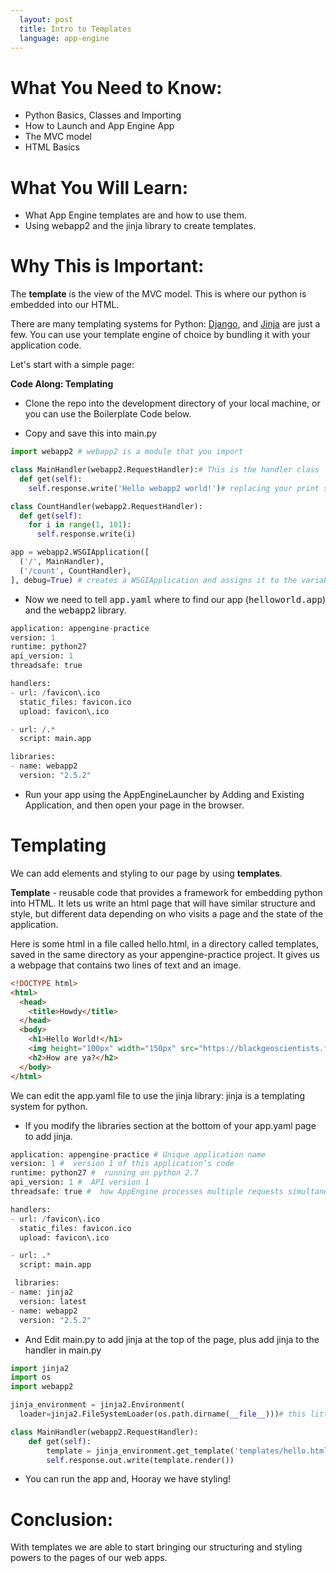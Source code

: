 ```yaml
---
  layout: post
  title: Intro to Templates
  language: app-engine
---
```

# What You Need to Know:
+ Python Basics, Classes and Importing
+ How to Launch and App Engine App
+ The MVC model
+ HTML Basics

# What You Will Learn:
+ What App Engine templates are and how to use them.
+ Using webapp2 and the jinja library to create templates.

# Why This is Important:
The **template** is the view of the MVC model. This is where our python is embedded into our HTML.  

There are many templating systems for Python: <a href="https://docs.djangoproject.com/en/dev/topics/templates/Django">Django</a>, and <a href="http://jinja.pocoo.org/">Jinja</a> are just a few. You can use your template engine of choice by bundling it with your application code.

Let's start with a simple page:

**Code Along: Templating**
+ Clone the repo into the development directory of your local machine, or you can use the Boilerplate Code below.

+ Copy and save this into main.py


```python
import webapp2 # webapp2 is a module that you import

class MainHandler(webapp2.RequestHandler):# This is the handler class
  def get(self):
    self.response.write('Hello webapp2 world!')# replacing your print statements

class CountHandler(webapp2.RequestHandler):
  def get(self):
    for i in range(1, 101):
      self.response.write(i)

app = webapp2.WSGIApplication([
  ('/', MainHandler),
  ('/count', CountHandler),
], debug=True) # creates a WSGIApplication and assigns it to the variable app. app.yaml is pointed to this object
```
+ Now we need to tell <kbd>app.yaml</kbd> where to find our app (<kbd>helloworld.app</kbd>) and the <kbd>webapp2</kbd> library.

```python
application: appengine-practice
version: 1
runtime: python27
api_version: 1
threadsafe: true

handlers:
- url: /favicon\.ico
  static_files: favicon.ico
  upload: favicon\.ico

- url: /.*
  script: main.app

libraries:
- name: webapp2
  version: "2.5.2"
```

+ Run your app using the AppEngineLauncher by Adding and Existing Application, and then open your page in the browser.

# Templating

We can add elements and styling to our page by using **templates**.

**Template** - reusable code that provides a framework for embedding python into HTML. It lets us write an html page that will have similar structure and style, but different data depending on who visits a page and the state of the application.

Here is some html in a file called hello.html, in a directory called templates, saved in the same directory as your appengine-practice project. It gives us a webpage that contains two lines of text and an image.

```html
<!DOCTYPE html>
<html>
  <head>
    <title>Howdy</title>
  </head>
  <body>
    <h1>Hello World!</h1>
    <img height="100px" width="150px" src="https://blackgeoscientists.files.wordpress.com/2014/06/helloworld.jpg" alt="A cute Pic of a Dude on the World">
    <h2>How are ya?</h2>
  </body>
</html>
```
We can edit the app.yaml file to use the jinja library: jinja is a templating system for python.

+ If you modify the libraries section at the bottom of your app.yaml page to add jinja.

```python
application: appengine-practice # Unique application name
version: 1 #  version 1 of this application’s code
runtime: python27 #  running on python 2.7
api_version: 1 #  API version 1
threadsafe: true #  how AppEngine processes multiple requests simultaneously

handlers:
- url: /favicon\.ico
  static_files: favicon.ico
  upload: favicon\.ico

- url: .*
  script: main.app

 libraries:
- name: jinja2
  version: latest
- name: webapp2
  version: "2.5.2"
```
  + And Edit main.py to add jinja at the top of the page, plus add jinja to the handler in main.py

```python  
import jinja2
import os
import webapp2

jinja_environment = jinja2.Environment(
  loader=jinja2.FileSystemLoader(os.path.dirname(__file__)))# this little bit sets jinja's relative directory to match the directory name(dirname) of the current __file__, in this case, helloworld.py

class MainHandler(webapp2.RequestHandler):
    def get(self):
        template = jinja_environment.get_template('templates/hello.html')
        self.response.out.write(template.render())
```
+   You can run the app and, Hooray we have styling!

# Conclusion:
With templates we are able to start bringing our structuring and styling powers to the pages of our web apps.
